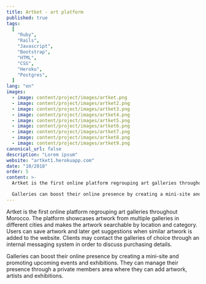 ```yaml
---
title: Artket - art platform
published: true
tags:
  [
    "Ruby",
    "Rails",
    "Javascript",
    "Bootstrap",
    "HTML",
    "CSS",
    "Heroku",
    "Postgres",
  ]
lang: "en"
images:
  - image: content/project/images/artket.png
  - image: content/project/images/artket2.png
  - image: content/project/images/artket3.png
  - image: content/project/images/artket4.png
  - image: content/project/images/artket5.png
  - image: content/project/images/artket6.png
  - image: content/project/images/artket7.png
  - image: content/project/images/artket8.png
  - image: content/project/images/artket9.png
canonical_url: false
description: "Lorem ipsum"
website: "artket1.herokuapp.com"
date: "10/2018"
order: 5
content: >-
  Artket is the first online platform regrouping art galleries throughout Morocco. The platform showcases artwork from multiple galleries in different cities and makes the artwork searchable by location and category. Users can save artwork and later get suggestions when similar artwork is added to the website. Clients may contact the galleries of choice through an internal messaging system in order to discuss purchasing details.

  Galleries can boost their online presence by creating a mini-site and promoting upcoming events and exhibitions. They can manage their presence through a private members area where they can add artwork, artists and exhibitions.
---
```


Artket is the first online platform regrouping art galleries throughout Morocco. The platform showcases artwork from multiple galleries in different cities and makes the artwork searchable by location and category. Users can save artwork and later get suggestions when similar artwork is added to the website. Clients may contact the galleries of choice through an internal messaging system in order to discuss purchasing details.

Galleries can boost their online presence by creating a mini-site and promoting upcoming events and exhibitions. They can manage their presence through a private members area where they can add artwork, artists and exhibitions.
